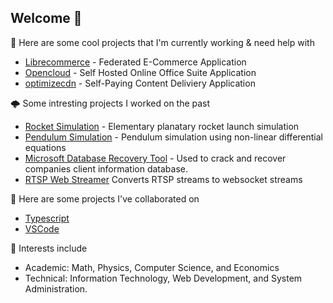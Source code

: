 ## Welcome 👋

🔭 Here are some cool projects that I'm currently working & need help with
* [Librecommerce](https://github.com/saandre15/librecommerce-app) - Federated E-Commerce Application
* [Opencloud](https://github.com/saandre15/opencloud-docs) - Self Hosted Online Office Suite Application
* [optimizecdn](https://github.com/saandre15/optimizecdn) - Self-Paying Content Deliviery Application

🌩 Some intresting projects I worked on the past
* [Rocket Simulation](https://github.com/saandre15/rocket-simulation) - Elementary planatary rocket launch simulation
* [Pendulum Simulation](https://github.com/saandre15/pendulum-simulation) - Pendulum simulation using non-linear differential equations
* [Microsoft Database Recovery Tool](https://github.com/saandre15/msdb-recovery) - Used to crack and recover companies client information database.
* [RTSP Web Streamer](https://github.com/saandre15/rtsp-web-streamer) Converts RTSP streams to websocket streams

👯 Here are some projects I've collaborated on
* [Typescript](https://github.com/Microsoft/TypeScript)
* [VSCode](https://github.com/microsoft/vscode)

🌱 Interests include
* Academic: Math, Physics, Computer Science, and Economics
* Technical: Information Technology, Web Development, and System Administration. 
